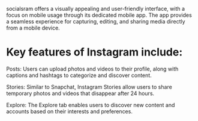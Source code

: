 socialsram offers a visually appealing and user-friendly interface, with a focus on mobile usage through its dedicated mobile app. The app provides a seamless experience for capturing, editing, and sharing media directly from a mobile device.
 
# Key features of Instagram include:

Posts: Users can upload photos and videos to their profile, along with captions and hashtags to categorize and discover content. 

Stories: Similar to Snapchat, Instagram Stories allow users to share temporary photos and videos that disappear after 24 hours. 

Explore: The Explore tab enables users to discover new content and accounts based on their interests and preferences.
